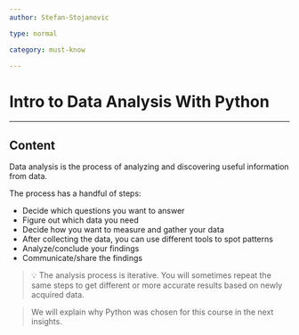 ```yaml
---
author: Stefan-Stojanovic

type: normal

category: must-know

---
```


# Intro to Data Analysis With Python

---
## Content

Data analysis is the process of analyzing and discovering useful information from data.

The process has a handful of steps:

- Decide which questions you want to answer
- Figure out which data you need
- Decide how you want to measure and gather your data
- After collecting the data, you can use different tools to spot patterns
- Analyze/conclude your findings
- Communicate/share the findings

> 💡 The analysis process is iterative. You will sometimes repeat the same steps to get different or more accurate results based on newly acquired data.

> We will explain why Python was chosen for this course in the next insights.
